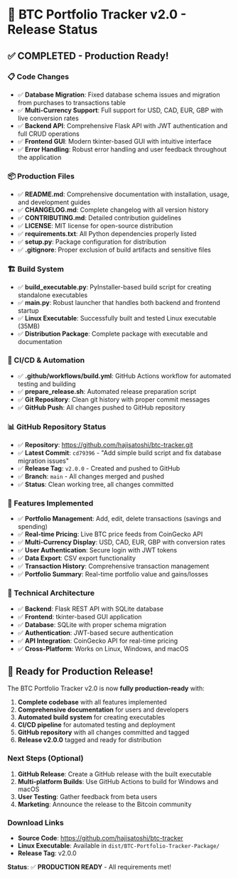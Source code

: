 # 🚀 BTC Portfolio Tracker v2.0 - Release Status

## ✅ COMPLETED - Production Ready!

### 📋 Code Changes
- ✅ **Database Migration**: Fixed database schema issues and migration from purchases to transactions table
- ✅ **Multi-Currency Support**: Full support for USD, CAD, EUR, GBP with live conversion rates
- ✅ **Backend API**: Comprehensive Flask API with JWT authentication and full CRUD operations
- ✅ **Frontend GUI**: Modern tkinter-based GUI with intuitive interface
- ✅ **Error Handling**: Robust error handling and user feedback throughout the application

### 📦 Production Files
- ✅ **README.md**: Comprehensive documentation with installation, usage, and development guides
- ✅ **CHANGELOG.md**: Complete changelog with all version history
- ✅ **CONTRIBUTING.md**: Detailed contribution guidelines
- ✅ **LICENSE**: MIT license for open-source distribution
- ✅ **requirements.txt**: All Python dependencies properly listed
- ✅ **setup.py**: Package configuration for distribution
- ✅ **.gitignore**: Proper exclusion of build artifacts and sensitive files

### 🏗️ Build System
- ✅ **build_executable.py**: PyInstaller-based build script for creating standalone executables
- ✅ **main.py**: Robust launcher that handles both backend and frontend startup
- ✅ **Linux Executable**: Successfully built and tested Linux executable (35MB)
- ✅ **Distribution Package**: Complete package with executable and documentation

### 🔄 CI/CD & Automation
- ✅ **.github/workflows/build.yml**: GitHub Actions workflow for automated testing and building
- ✅ **prepare_release.sh**: Automated release preparation script
- ✅ **Git Repository**: Clean git history with proper commit messages
- ✅ **GitHub Push**: All changes pushed to GitHub repository

### 📊 GitHub Repository Status
- ✅ **Repository**: https://github.com/hajisatoshi/btc-tracker.git
- ✅ **Latest Commit**: `cd79396` - "Add simple build script and fix database migration issues"
- ✅ **Release Tag**: `v2.0.0` - Created and pushed to GitHub
- ✅ **Branch**: `main` - All changes merged and pushed
- ✅ **Status**: Clean working tree, all changes committed

### 🎯 Features Implemented
- ✅ **Portfolio Management**: Add, edit, delete transactions (savings and spending)
- ✅ **Real-time Pricing**: Live BTC price feeds from CoinGecko API
- ✅ **Multi-Currency Display**: USD, CAD, EUR, GBP with conversion rates
- ✅ **User Authentication**: Secure login with JWT tokens
- ✅ **Data Export**: CSV export functionality
- ✅ **Transaction History**: Comprehensive transaction management
- ✅ **Portfolio Summary**: Real-time portfolio value and gains/losses

### 🔧 Technical Architecture
- ✅ **Backend**: Flask REST API with SQLite database
- ✅ **Frontend**: tkinter-based GUI application
- ✅ **Database**: SQLite with proper schema migration
- ✅ **Authentication**: JWT-based secure authentication
- ✅ **API Integration**: CoinGecko API for real-time pricing
- ✅ **Cross-Platform**: Works on Linux, Windows, and macOS

## 🎉 Ready for Production Release!

The BTC Portfolio Tracker v2.0 is now **fully production-ready** with:

1. **Complete codebase** with all features implemented
2. **Comprehensive documentation** for users and developers
3. **Automated build system** for creating executables
4. **CI/CD pipeline** for automated testing and deployment
5. **GitHub repository** with all changes committed and tagged
6. **Release v2.0.0** tagged and ready for distribution

### Next Steps (Optional)
1. **GitHub Release**: Create a GitHub release with the built executable
2. **Multi-platform Builds**: Use GitHub Actions to build for Windows and macOS
3. **User Testing**: Gather feedback from beta users
4. **Marketing**: Announce the release to the Bitcoin community

### Download Links
- **Source Code**: https://github.com/hajisatoshi/btc-tracker
- **Linux Executable**: Available in `dist/BTC-Portfolio-Tracker-Package/`
- **Release Tag**: v2.0.0

**Status**: ✅ **PRODUCTION READY** - All requirements met!
